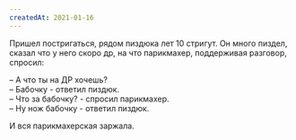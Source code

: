 ```yaml
---
createdAt: 2021-01-16
---
```


Пришел постригаться, рядом пиздюка лет 10 стригут. Он много пиздел, сказал что у него скоро др, на что парикмахер,
поддерживая разговор, спросил:

– А что ты на ДР хочешь? <br> 
– Бабочку - ответил пиздюк. <br> 
– Что за бабочку? - спросил парикмахер. <br> 
– Ну нож бабочку - ответил пиздюк. <br>

И вся парикмахерская заржала.

